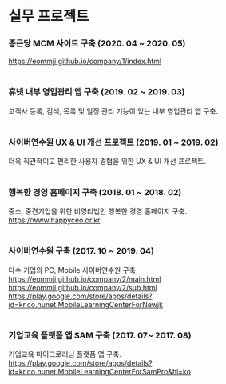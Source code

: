 # 실무 프로젝트

### 종근당 MCM 사이트 구축 (2020. 04 ~ 2020. 05)  
<https://eommji.github.io/company/1/index.html>
<br/><br/>
### 휴넷 내부 영업관리 앱 구축 (2019. 02 ~ 2019. 03)
고객사 등록, 검색, 목록 및 일정 관리 기능이 있는 내부 영업관리 앱 구축.
<br/><br/>
### 사이버연수원 UX & UI 개선 프로젝트 (2019. 01 ~ 2019. 02)
더욱 직관적이고 편리한 사용자 경험을 위한 UX & UI 개선 프로젝트.
<br/><br/>
### 행복한 경영 홈페이지 구축 (2018. 01 ~ 2018. 02)
중소, 중견기업을 위한 비영리법인 행복한 경영 홈페이지 구축.  
<https://www.happyceo.or.kr>
<br/><br/>
### 사이버연수원 구축 (2017. 10 ~ 2019. 04)
다수 기업의 PC, Mobile 사이버연수원 구축  
<https://eommji.github.io/company/2/main.html>  
<https://eommji.github.io/company/2/sub.html>  
<https://play.google.com/store/apps/details?id=kr.co.hunet.MobileLearningCenterForNewjk>
<br/><br/>
### 기업교육 플랫폼 앱 SAM 구축 (2017. 07~ 2017. 08)
기업교육 마이크로러닝 플랫폼 앱 구축.  
<https://play.google.com/store/apps/details?id=kr.co.hunet.MobileLearningCenterForSamPro&hl=ko>
